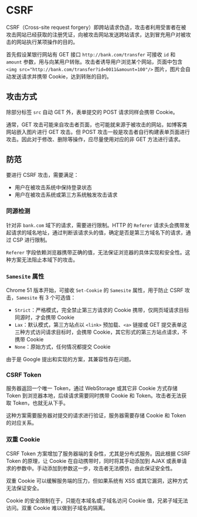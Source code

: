 # CSRF

CSRF（Cross-site request forgery）即跨站请求伪造，攻击者利用受害者在被攻击网站已经获取的注册凭证，向被攻击网站发送跨站请求，达到冒充用户对被攻击的网站执行某项操作的目的。

首先假设某银行网站有 GET 接口 `http://bank.com/transfer` 可接收 `id` 和 `amount` 参数，用与向某用户转账。攻击者诱导用户浏览某个网站，页面中包含 `<img src="http://bank.com/transfer?id=0011&amount=100"/>` 图片，图片会自动发送请求并携带 Cookie，达到转账的目的。

## 攻击方式

除部分标签 `src` 自动 GET 外，表单提交的 POST 请求同样会携带 Cookie。

通常，GET 攻击可能来自攻击者页面，也可能就来源于被攻击的网站，如博客类网站嵌入图片进行 GET 攻击。但 POST 攻击一般是攻击者自行构建表单页面进行攻击。因此对于修改、删除等操作，应尽量使用对应的非 GET 方法进行请求。

## 防范

要进行 CSRF 攻击，需要满足：
- 用户在被攻击系统中保持登录状态
- 用户在被攻击系统或第三方系统触发攻击请求

### 同源检测

针对非 `bank.com` 域下的请求，需要进行限制。HTTP 的 `Referer` 请求头会携带发起请求的域名地址，通过判断该请求头的值，确定是否是第三方域名下的请求，通过 CSP 进行限制。

`Referer` 字段依赖浏览器携带正确的值，无法保证浏览器的具体实现和安全性。这种方案无法阻止本域下的攻击。

### `Samesite` 属性

Chrome 51 版本开始，可接收 `Set-Cookie` 的 `Samesite` 属性，用于防止 CSRF 攻击，`Samesite` 有 3 个可选值：
- `Strict`：严格模式，完全禁止第三方请求的 Cookie 携带，仅网页域请求目标同源时，才会携带 Cookie
- `Lax`：默认模式，第三方站点以 `<link>` 预加载、`<a>` 链接或 GET 提交表单这三种方式访问请求目标时，会携带 Cookie，其它形式的第三方站点请求，不携带 Cookie
- `None`：原始方式，任何情况都提交 Cookie

由于是 Google 提出和实现的方案，其兼容性存在问题。

### CSRF Token

服务器返回一个唯一 Token，通过 WebStorage 或其它非 Cookie 方式存储 Token 到浏览器本地，后续请求需要同时携带 Cookie 和 Token。攻击者无法获取 Token，也就无从下手。

这种方案需要服务器对提交的请求进行验证，服务器需要存储 Cookie 和 Token 的对应关系。

### 双重 Cookie

CSRF Token 方案增加了服务器端的复杂性，尤其是分布式服务。因此根据 CSRF Token 的原理，让 Cookie 在自动携带时，同时将其手动添加到 AJAX 或表单请求的参数中。手动添加到参数这一步，攻击者无法模仿，由此保证安全性。

双重 Cookie 可以缓解服务端的压力，但如果系统有 XSS 或其它漏洞，这种方式无法保证安全。

Cookie 的安全限制在于，只能在本域名或子域名访问 Cookie 值，兄弟子域无法访问。双重 Cookie 难以做到子域名的隔离。
